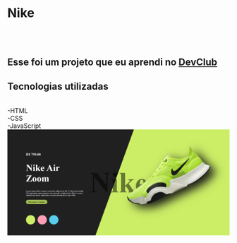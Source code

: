 <h1>Nike </h1>
<br>
<br>
<h2>Esse foi um projeto que eu aprendi no <a href="https://rodolfomori.com.br/devclub">DevClub</a></h2>

<h2>Tecnologias utilizadas</h2>
<br>
   -HTML
   <br>
   -CSS
   <br>
   -JavaScript

<img src="https://github.com/PauloSantos10/projeto-nike-html-css-js/blob/master/img/nikeprojeto.png?raw=true">
   
